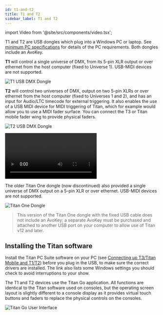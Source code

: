 ```yaml
---
id: t1-and-t2
title: T1 and T2
sidebar_label: T1 and T2
---
```


import Video from '@site/src/components/video.tsx';

T1 and T2 are USB dongles which plug into a Windows PC or laptop. See [minimum PC specifications](../titan-basics.md#connecting-up-t3--titan-mobile-and-t1t2) for details of the PC requirements. Both dongles include an AvoKey.

**T1** will control a single universe of DMX, from its 5-pin XLR output or over ethernet from the host computer (fixed to Universe 1). USB-MIDI devices are not supported.

![T1 USB DMX Dongle](/docs/images/T1.png)

**T2** will control two universes of DMX, output on two 5-pin XLRs or over ethernet from the host computer (fixed to Universes 1 and 2), and has an input for
Audio/LTC timecode for external triggering. It also enables the use of a USB MIDI device for MIDI
triggering of Titan, which for example would allow you to use a MIDI fader surface. You can connect 
the T3 or Titan mobile fader wing to provide physical faders.

![T2 USB DMX Dongle](/docs/images/T2.png)



<Video videoId="wO94RvG6agI" title="T2 USB Interface"></Video>

The older Titan One dongle (now discontinued) also provided a single universe of DMX output on a 5-pin XLR or over ethernet. USB-MIDI devices are not supported.

![Titan One Dongle](/docs/images/titan-one-cabled.png)

> This version of the Titan One dongle with the fixed USB cable does not include an 
  AvoKey; a separate AvoKey must be purchased and attached to another USB port on your
  computer to allow use of Titan v12 and later.

## Installing the Titan software

Install the Titan PC Suite software on your PC (see [Connecting up T3/Titan Mobile and T1/T2](../titan-basics.md#connecting-up-t3--titan-mobile-and-t1t2)) before
you plug in the USB, to make sure the correct drivers are installed. The link also lists some Windows settings you should check to avoid interruptions to your show.



The T1 and T2 devices use the Titan Go application. All functions are identical
to the Titan software used on consoles, but the operating screen layout is slightly different to a console
display as it provides virtual touch buttons and faders to replace the physical controls on the consoles.

![Titan Go User Interface](/docs/images/Titan-Go-User-Interface.png)
